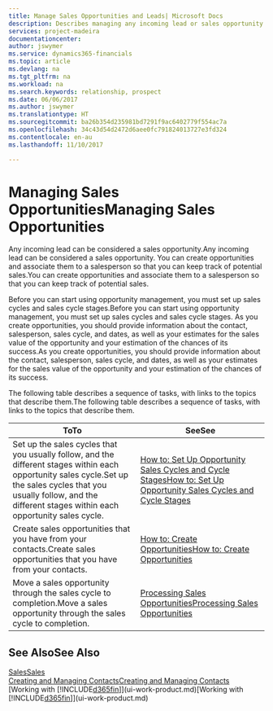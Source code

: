 ```yaml
---
title: Manage Sales Opportunities and Leads| Microsoft Docs
description: Describes managing any incoming lead or sales opportunity in Dynamics 365,  and associating the opportunity with a salesperson to keep track of potential sales.
services: project-madeira
documentationcenter: 
author: jswymer
ms.service: dynamics365-financials
ms.topic: article
ms.devlang: na
ms.tgt_pltfrm: na
ms.workload: na
ms.search.keywords: relationship, prospect
ms.date: 06/06/2017
ms.author: jswymer
ms.translationtype: HT
ms.sourcegitcommit: ba26b354d235981bd7291f9ac6402779f554ac7a
ms.openlocfilehash: 34c43d54d2472d6aee0fc791824013727e3fd324
ms.contentlocale: en-au
ms.lasthandoff: 11/10/2017

---
```

# <a name="managing-sales-opportunities"></a><span data-ttu-id="154bb-103">Managing Sales Opportunities</span><span class="sxs-lookup"><span data-stu-id="154bb-103">Managing Sales Opportunities</span></span>
<span data-ttu-id="154bb-104">Any incoming lead can be considered a sales opportunity.</span><span class="sxs-lookup"><span data-stu-id="154bb-104">Any incoming lead can be considered a sales opportunity.</span></span> <span data-ttu-id="154bb-105">You can create opportunities and associate them to a salesperson so that you can keep track of potential sales.</span><span class="sxs-lookup"><span data-stu-id="154bb-105">You can create opportunities and associate them to a salesperson so that you can keep track of potential sales.</span></span>

<span data-ttu-id="154bb-106">Before you can start using opportunity management, you must set up sales cycles and sales cycle stages.</span><span class="sxs-lookup"><span data-stu-id="154bb-106">Before you can start using opportunity management, you must set up sales cycles and sales cycle stages.</span></span> <span data-ttu-id="154bb-107">As you create opportunities, you should provide information about the contact, salesperson, sales cycle, and dates, as well as your estimates for the sales value of the opportunity and your estimation of the chances of its success.</span><span class="sxs-lookup"><span data-stu-id="154bb-107">As you create opportunities, you should provide information about the contact, salesperson, sales cycle, and dates, as well as your estimates for the sales value of the opportunity and your estimation of the chances of its success.</span></span>

<span data-ttu-id="154bb-108">The following table describes a sequence of tasks, with links to the topics that describe them.</span><span class="sxs-lookup"><span data-stu-id="154bb-108">The following table describes a sequence of tasks, with links to the topics that describe them.</span></span>

| <span data-ttu-id="154bb-109">To</span><span class="sxs-lookup"><span data-stu-id="154bb-109">To</span></span> | <span data-ttu-id="154bb-110">See</span><span class="sxs-lookup"><span data-stu-id="154bb-110">See</span></span> |
| --- | --- |
| <span data-ttu-id="154bb-111">Set up the sales cycles that you usually follow, and the different stages within each opportunity sales cycle.</span><span class="sxs-lookup"><span data-stu-id="154bb-111">Set up the sales cycles that you usually follow, and the different stages within each opportunity sales cycle.</span></span> |[<span data-ttu-id="154bb-112">How to: Set Up Opportunity Sales Cycles and Cycle Stages</span><span class="sxs-lookup"><span data-stu-id="154bb-112">How to: Set Up Opportunity Sales Cycles and Cycle Stages</span></span>](marketing-how-setup-opportunity-sales-cycles-stages.md) |
| <span data-ttu-id="154bb-113">Create sales opportunities that you have from your contacts.</span><span class="sxs-lookup"><span data-stu-id="154bb-113">Create sales opportunities that you have from your contacts.</span></span> |[<span data-ttu-id="154bb-114">How to: Create Opportunities</span><span class="sxs-lookup"><span data-stu-id="154bb-114">How to: Create Opportunities</span></span>](marketing-how-create-opportunities.md) |
| <span data-ttu-id="154bb-115">Move a sales opportunity through the sales cycle to completion.</span><span class="sxs-lookup"><span data-stu-id="154bb-115">Move a sales opportunity through the sales cycle to completion.</span></span> |[<span data-ttu-id="154bb-116">Processing Sales Opportunities</span><span class="sxs-lookup"><span data-stu-id="154bb-116">Processing Sales Opportunities</span></span>](marketing-processing-sales-opportunities.md) |

## <a name="see-also"></a><span data-ttu-id="154bb-117">See Also</span><span class="sxs-lookup"><span data-stu-id="154bb-117">See Also</span></span>
[<span data-ttu-id="154bb-118">Sales</span><span class="sxs-lookup"><span data-stu-id="154bb-118">Sales</span></span>](sales-manage-sales.md)  
[<span data-ttu-id="154bb-119">Creating and Managing Contacts</span><span class="sxs-lookup"><span data-stu-id="154bb-119">Creating and Managing Contacts</span></span>](marketing-contacts.md)  
<span data-ttu-id="154bb-120">[Working with [!INCLUDE[d365fin](includes/d365fin_md.md)]](ui-work-product.md)</span><span class="sxs-lookup"><span data-stu-id="154bb-120">[Working with [!INCLUDE[d365fin](includes/d365fin_md.md)]](ui-work-product.md)</span></span>

